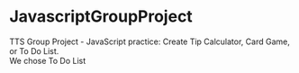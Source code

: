 # JavascriptGroupProject
TTS Group Project - JavaScript practice:
Create Tip Calculator, Card Game, or To Do List.  
We chose To Do List
